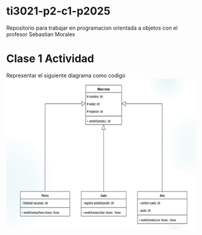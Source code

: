 # ti3021-p2-c1-p2025
Repositorio para trabajar en programacion orientada a objetos con el profesor Sebastian Morales


# Clase 1 Actividad
Representar el siguiente diagrama como codigo
![alt text](image.png)